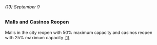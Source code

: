 ###### (19) September 9

### Malls and Casinos Reopen

Malls in the city reopen with 50% maximum capacity and casinos reopen with 25% maximum capacity [[1]](https://www.investopedia.com/historical-timeline-of-covid-19-in-new-york-city-5071986).
